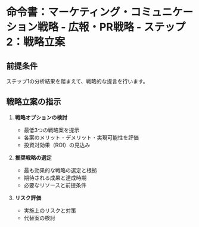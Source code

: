 # 命令書：マーケティング・コミュニケーション戦略 - 広報・PR戦略 - ステップ2：戦略立案

## 前提条件
ステップ1の分析結果を踏まえて、戦略的な提言を行います。

## 戦略立案の指示
1. **戦略オプションの検討**
   - 最低3つの戦略案を提示
   - 各案のメリット・デメリット・実現可能性を評価
   - 投資対効果（ROI）の見込み

2. **推奨戦略の選定**
   - 最も効果的な戦略の選定と根拠
   - 期待される成果と達成時期
   - 必要なリソースと前提条件

3. **リスク評価**
   - 実施上のリスクと対策
   - 代替案の検討
